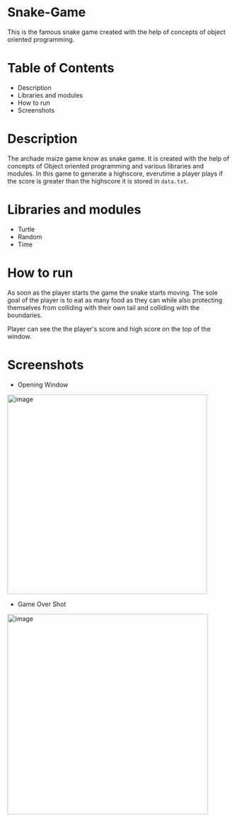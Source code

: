 # Snake-Game

This is the famous snake game created with the help of concepts of object oriented programming.

# Table of Contents
* Description
* Libraries and modules
* How to run
* Screenshots

# Description

The archade maize game know as snake game. It is created with the help of concepts of Object oriented programming and various libraries and modules. In this game to generate a highscore, everutime a player plays if the score is greater than the highscore it is stored in `data.txt`.

# Libraries and modules
* Turtle 
* Random
* Time


# How to run 

As soon as the player starts the game the snake starts moving. The sole goal of the player is to eat as many food as they can while also protecting themselves from colliding with their own tail and colliding with the boundaries.

Player can see the the player's score and high score on the top of the window.

# Screenshots

* Opening Window

<img width="451" alt="image" src="https://user-images.githubusercontent.com/103064401/187721813-f8428013-dc8c-4d6b-93ca-d31e2a21697b.png">

* Game Over Shot

<img width="453" alt="image" src="https://user-images.githubusercontent.com/103064401/187723386-ef1a0cb5-5059-4340-a681-92cc6c35d976.png">

